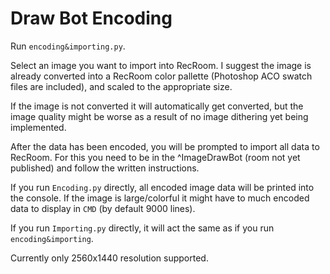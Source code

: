 # Draw Bot Encoding

Run `encoding&importing.py`.

Select an image you want to import into RecRoom. I suggest the image is already converted into a RecRoom color pallette (Photoshop ACO swatch files are included), and scaled to the appropriate size.

If the image is not converted it will automatically get converted, but the image quality might be worse as a result of no image dithering yet being implemented.

After the data has been encoded, you will be prompted to import all data to RecRoom. For this you need to be in the ^ImageDrawBot (room not yet published) and follow the written instructions.

If you run `Encoding.py` directly, all encoded image data will be printed into the console. If the image is large/colorful it might have to much encoded data to display in `CMD` (by default 9000 lines).

If you run `Importing.py` directly, it will act the same as if you run `encoding&importing`.

Currently only 2560x1440 resolution supported.
